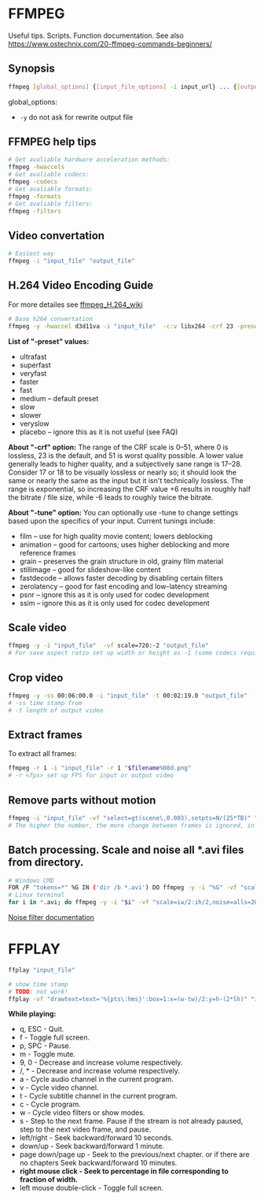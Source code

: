 # FFMPEG
Useful tips. Scripts. Function documentation.
See also https://www.ostechnix.com/20-ffmpeg-commands-beginners/
## Synopsis
```bash 
ffmpeg [global_options] {[input_file_options] -i input_url} ... {[output_file_options] output_url} ...
```
global_options:
* ```-y``` do not ask for rewrite output file

## FFMPEG help tips
```bash
# Get avaliable hardware acceleration methods:
ffmpeg -hwaccels
# Get avaliable codecs:
ffmpeg -codecs
# Get avaliable formats:
ffmpeg -formats
# Get avaliable filters:
ffmpeg -filters
```
## Video convertation
```bash 
# Easiest way
ffmpeg -i "input_file" "output_file"
```
## H.264 Video Encoding Guide
For more detailes see [ffmpeg_H.264_wiki](https://trac.ffmpeg.org/wiki/Encode/H.264)

```bash
# Base h264 convertation
ffmpeg -y -hwaccel d3d11va -i "input_file"  -c:v libx264 -crf 23 -preset veryslow -tune zerolatency "output_file.mp4"
```

**List of "-preset" values:**
* ultrafast
* superfast
* veryfast
* faster
* fast
* medium – default preset
* slow
* slower
* veryslow
* placebo – ignore this as it is not useful (see FAQ)

**About "-crf" option:**
The range of the CRF scale is 0–51, where 0 is lossless, 23 is the default, and 51 is worst quality possible. A lower value generally leads to higher quality, and a subjectively sane range is 17–28. Consider 17 or 18 to be visually lossless or nearly so; it should look the same or nearly the same as the input but it isn't technically lossless.
The range is exponential, so increasing the CRF value +6 results in roughly half the bitrate / file size, while -6 leads to roughly twice the bitrate.

**About "-tune" option:**
You can optionally use -tune to change settings based upon the specifics of your input. 
Current tunings include:
* film – use for high quality movie content; lowers deblocking
* animation – good for cartoons; uses higher deblocking and more reference frames
* grain – preserves the grain structure in old, grainy film material
* stillimage – good for slideshow-like content
* fastdecode – allows faster decoding by disabling certain filters
* zerolatency – good for fast encoding and low-latency streaming
* psnr – ignore this as it is only used for codec development
* ssim – ignore this as it is only used for codec development

## Scale video
```bash
ffmpeg -y -i "input_file"  -vf scale=720:-2 "output_file"
# For save aspect ratio set up width or height as -1 (some codecs require -2)
```
## Crop video
```bash
ffmpeg -y -ss 00:06:00.0 -i "input_file" -t 00:02:19.0 "output_file"
# -ss time stamp from
# -t length of output video
```
## Extract frames
To extract all frames: 
```bash
ffmpeg -r 1 -i "input_file" -r 1 "$filename%08d.png"
# -r <fps> set up FPS for input or output video
```
## Remove parts without motion
```bash
ffmpeg -i "input_file" -vf "select=gt(scene\,0.003),setpts=N/(25*TB)" "output_file"
# The higher the number, the more change between frames is ignored, in quick testing you might need to go as low as 0.00001-0.00005 depending on the kind of footage you're dealing with
```
## Batch processing. Scale and noise all *.avi files from directory.
```bash
# Windows CMD
FOR /F "tokens=*" %G IN ('dir /b *.avi') DO ffmpeg -y -i "%G" -vf "scale=iw/2:ih/2,noise=alls=20:allf=t+u" "%~nG.avi"
# Linux terminal
for i in *.avi; do ffmpeg -y -i "$i" -vf "scale=iw/2:ih/2,noise=alls=20:allf=t+u" "${i%.*}.avi"; done
```
[Noise filter documentation](https://ffmpeg.org/ffmpeg-all.html#noise-1)

# FFPLAY
```bash
ffplay "input_file"
```
```bash
# show time stamp 
# TODO: not work!
ffplay -vf "drawtext=text='%{pts\:hms}':box=1:x=(w-tw)/2:y=h-(2*lh)" "input_file"
```
**While playing:**
* q, ESC - Quit.
* f - Toggle full screen.
* p, SPC - Pause.
* m - Toggle mute.
* 9, 0 - Decrease and increase volume respectively.
* /, * - Decrease and increase volume respectively.
* a - Cycle audio channel in the current program.
* v - Cycle video channel.
* t - Cycle subtitle channel in the current program.
* c - Cycle program.
* w - Cycle video filters or show modes.
* s - Step to the next frame. Pause if the stream is not already paused, step to the next video frame, and pause.
* left/right - Seek backward/forward 10 seconds.
* down/up - Seek backward/forward 1 minute.
* page down/page up - Seek to the previous/next chapter. or if there are no chapters Seek backward/forward 10 minutes.
* **right mouse click - Seek to percentage in file corresponding to fraction of width.**
* left mouse double-click - Toggle full screen.


